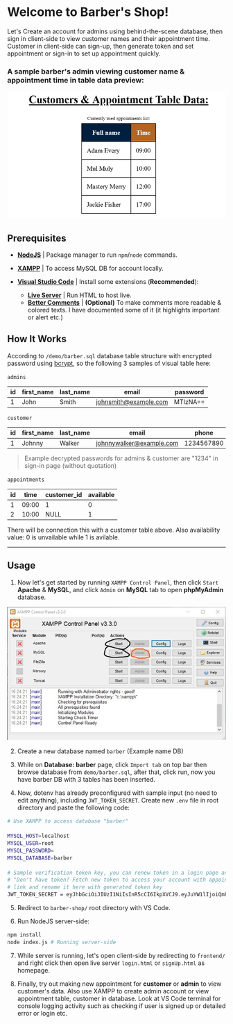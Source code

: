 # Welcome to Barber's Shop!

Let's Create an account for admins using behind-the-scene database, then sign in client-side to view customer names and their appointment time. Customer in client-side can sign-up, then generate token and set appointment or sign-in to set up appointment quickly.

### A sample barber's admin viewing customer name & appointment time in table data preview:

![Barber Shop](demo/demo_barber-shop.png)

## Prerequisites

* **[NodeJS](https://nodejs.org/en/)** | Package manager to run `npm`/`node` commands.
* **[XAMPP](https://www.apachefriends.org/index.html)** | To access MySQL DB for account locally.

* **[Visual Studio Code](https://code.visualstudio.com/)** | Install some extensions (**Recommended**):
  * **[Live Server](https://marketplace.visualstudio.com/items?itemName=ritwickdey.LiveServer)** | Run HTML to host live.
  * **[Better Comments](https://marketplace.visualstudio.com/items?itemName=aaron-bond.better-comments)** | **(Optional)** To make comments more readable & colored texts. I have documented some of it (it highlights important or alert etc.)

## How It Works

According to `/demo/barber.sql` database table structure with encrypted password using [bcrypt](https://www.npmjs.com/package/bcrypt), so the following 3 samples of visual table here:

`admins`

| id | first_name | last_name | email                 | password |
|----|------------|-----------|-----------------------|----------|
| 1  | John       | Smith     | johnsmith@example.com | MTIzNA== |



`customer`

| id | first_name | last_name | email                    | phone      | password |
|----|------------|-----------|--------------------------|------------|----------|
| 1  | Johnny     | Walker    | johnnywalker@example.com | 1234567890 | @!IzNX== |

> Example decrypted passwords for admins & customer are "1234" in sign-in page (without quotation)

`appointments`


| id | time  | customer_id | available |
|----|-------|-------------|-----------|
| 1  | 09:00 | 1           | 0         |
| 2  | 10:00 | NULL        | 1         |

There will be connection this with a customer table above. Also availability value: 0 is unvailable while 1 is avilable.

---

## Usage

1. Now let's get started by running `XAMPP Control Panel`, then click `Start` **Apache** & **MySQL**, and click `Admin` on **MySQL** tab to open **phpMyAdmin** database.

![XAMPP Startup](demo/XAMPP-Startup.jpg)

2. Create a new database named `barber` (Example name DB)

3. While on **Database: barber** page, click `Import tab` on top bar then browse database from `demo/barber.sql`, after that, click run, now you have barber DB with 3 tables has been inserted.

4. Now, dotenv has already preconfigured with sample input (no need to edit anything), including `JWT_TOKEN_SECRET`. Create new `.env` file in root directory and paste the following code:

```bash
# Use XAMPP to access database "barber"

MYSQL_HOST=localhost
MYSQL_USER=root
MYSQL_PASSWORD=
MYSQL_DATABASE=barber

# Sample verification token key, you can renew token in a login page and click
# "Don't have token? Fetch new token to access your account with appointment!" 
# link and rename it here with generated token key
JWT_TOKEN_SECRET = eyJhbGciOiJIUzI1NiIsInR5cCI6IkpXVCJ9.eyJuYW1lIjoiQmFyYmVyIFNob3AiLCJpYXQiOjE2MzQ2Mzc1NjZ9.GNrfgLCGYfqLA8gduo3h6B5xU5SoPSgqARgq5qdnHJ0
```

5. Redirect to `barber-shop/` root directory with VS Code.

6. Run NodeJS server-side:

```bash
npm install
node index.js # Running server-side
```

7. While server is running, let's open client-side by redirecting to `frontend/` and right click then open live server `login.html` or `signUp.html` as homepage.

8. Finally, try out making new appointment for **customer** or **admin** to view customer's data. Also use XAMPP to create admin account or view appointment table, customer in database. Look at VS Code terminal for console logging activity such as checking if user is signed up or detailed error or login etc.
